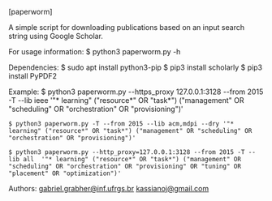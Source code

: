 [paperworm]

A simple script for downloading publications based on an input search string using Google Scholar.

For usage information:
	$ python3 paperworm.py -h  

Dependencies:
	$ sudo apt install python3-pip
	$ pip3 install scholarly
	$ pip3 install PyPDF2


Example:
	$ python3 paperworm.py --https_proxy 127.0.0.1:3128 --from 2015 -T --lib ieee '"* learning" ("resource*" OR "task*") ("management" OR "scheduling" OR "orchestration" OR "provisioning")'

	$ python3 paperworm.py -T --from 2015 --lib acm,mdpi --dry '"* learning" ("resource*" OR "task*") ("management" OR "scheduling" OR "orchestration" OR "provisioning")'

	$ python3 paperworm.py --http_proxy=127.0.0.1:3128 --from 2015 -T --lib all  '"* learning" ("resource*" OR "task*") ("management" OR "scheduling" OR "orchestration" OR "provisioning" OR "tuning" OR "placement" OR "optimization")'


Authors:
 gabriel.grabher@inf.ufrgs.br
 kassianoj@gmail.com

